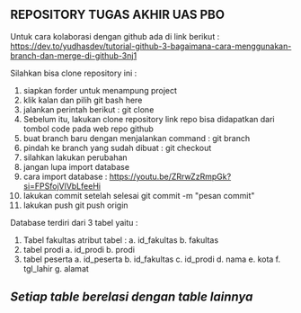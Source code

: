 ## REPOSITORY TUGAS AKHIR UAS PBO

Untuk cara kolaborasi dengan github ada di link berikut :
https://dev.to/yudhasdev/tutorial-github-3-bagaimana-cara-menggunakan-branch-dan-merge-di-github-3nj1

Silahkan bisa clone repository ini :
1. siapkan forder untuk menampung project
2. klik kalan dan pilih git bash here
3. jalankan perintah berikut :
    git clone <link repo>
4. Sebelum itu, lakukan clone repository
   link repo bisa didapatkan dari tombol code pada web repo github
5. buat branch baru dengan menjalankan command :
   git branch <nama branch>
6. pindah ke branch yang sudah dibuat :
   git checkout <nama branch>
7. silahkan lakukan perubahan
8. jangan lupa import database
9. cara import database :
    https://youtu.be/ZRrwZzRmpGk?si=FPSfojVlVbLfeeHi
11. lakukan commit setelah selesai
   git commit -m "pesan commit"
12. lakukan push
    git push origin <nama branch>

Database terdiri dari 3 tabel yaitu :
1. Tabel fakultas
   atribut tabel :
   a. id_fakultas
   b. fakultas
3. tabel prodi
   a. id_prodi
   b. prodi
5. tabel peserta
   a. id_peserta
   b. id_fakultas
   c. id_prodi
   d. nama
   e. kota
   f. tgl_lahir
   g. alamat

## ___Setiap table berelasi dengan table lainnya___
   
   

